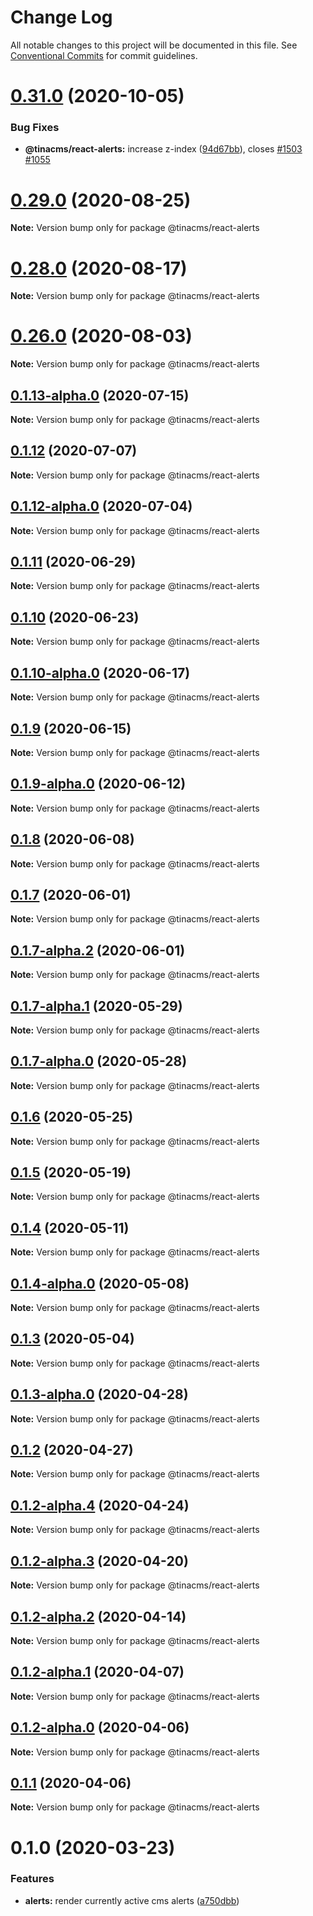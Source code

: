 # Change Log

All notable changes to this project will be documented in this file.
See [Conventional Commits](https://conventionalcommits.org) for commit guidelines.

# [0.31.0](https://github.com/tinacms/tinacms/compare/v0.30.0...v0.31.0) (2020-10-05)


### Bug Fixes

* **@tinacms/react-alerts:** increase z-index ([94d67bb](https://github.com/tinacms/tinacms/commit/94d67bbb67588d08a6e926d70b1d3f55a34bc8bf)), closes [#1503](https://github.com/tinacms/tinacms/issues/1503) [#1055](https://github.com/tinacms/tinacms/issues/1055)





# [0.29.0](https://github.com/tinacms/tinacms/compare/v0.28.0...v0.29.0) (2020-08-25)

**Note:** Version bump only for package @tinacms/react-alerts





# [0.28.0](https://github.com/tinacms/tinacms/compare/v0.27.3...v0.28.0) (2020-08-17)

**Note:** Version bump only for package @tinacms/react-alerts





# [0.26.0](https://github.com/tinacms/tinacms/compare/v0.25.0...v0.26.0) (2020-08-03)

**Note:** Version bump only for package @tinacms/react-alerts





## [0.1.13-alpha.0](https://github.com/tinacms/tinacms/compare/@tinacms/react-alerts@0.1.12...@tinacms/react-alerts@0.1.13-alpha.0) (2020-07-15)

**Note:** Version bump only for package @tinacms/react-alerts





## [0.1.12](https://github.com/tinacms/tinacms/compare/@tinacms/react-alerts@0.1.12-alpha.0...@tinacms/react-alerts@0.1.12) (2020-07-07)

**Note:** Version bump only for package @tinacms/react-alerts





## [0.1.12-alpha.0](https://github.com/tinacms/tinacms/compare/@tinacms/react-alerts@0.1.11...@tinacms/react-alerts@0.1.12-alpha.0) (2020-07-04)

**Note:** Version bump only for package @tinacms/react-alerts





## [0.1.11](https://github.com/tinacms/tinacms/compare/@tinacms/react-alerts@0.1.10...@tinacms/react-alerts@0.1.11) (2020-06-29)

**Note:** Version bump only for package @tinacms/react-alerts





## [0.1.10](https://github.com/tinacms/tinacms/compare/@tinacms/react-alerts@0.1.10-alpha.0...@tinacms/react-alerts@0.1.10) (2020-06-23)

**Note:** Version bump only for package @tinacms/react-alerts





## [0.1.10-alpha.0](https://github.com/tinacms/tinacms/compare/@tinacms/react-alerts@0.1.9...@tinacms/react-alerts@0.1.10-alpha.0) (2020-06-17)

**Note:** Version bump only for package @tinacms/react-alerts





## [0.1.9](https://github.com/tinacms/tinacms/compare/@tinacms/react-alerts@0.1.9-alpha.0...@tinacms/react-alerts@0.1.9) (2020-06-15)

**Note:** Version bump only for package @tinacms/react-alerts





## [0.1.9-alpha.0](https://github.com/tinacms/tinacms/compare/@tinacms/react-alerts@0.1.8...@tinacms/react-alerts@0.1.9-alpha.0) (2020-06-12)

**Note:** Version bump only for package @tinacms/react-alerts





## [0.1.8](https://github.com/tinacms/tinacms/compare/@tinacms/react-alerts@0.1.7...@tinacms/react-alerts@0.1.8) (2020-06-08)

**Note:** Version bump only for package @tinacms/react-alerts





## [0.1.7](https://github.com/tinacms/tinacms/compare/@tinacms/react-alerts@0.1.7-alpha.2...@tinacms/react-alerts@0.1.7) (2020-06-01)

**Note:** Version bump only for package @tinacms/react-alerts





## [0.1.7-alpha.2](https://github.com/tinacms/tinacms/compare/@tinacms/react-alerts@0.1.7-alpha.1...@tinacms/react-alerts@0.1.7-alpha.2) (2020-06-01)

**Note:** Version bump only for package @tinacms/react-alerts





## [0.1.7-alpha.1](https://github.com/tinacms/tinacms/compare/@tinacms/react-alerts@0.1.7-alpha.0...@tinacms/react-alerts@0.1.7-alpha.1) (2020-05-29)

**Note:** Version bump only for package @tinacms/react-alerts





## [0.1.7-alpha.0](https://github.com/tinacms/tinacms/compare/@tinacms/react-alerts@0.1.6...@tinacms/react-alerts@0.1.7-alpha.0) (2020-05-28)

**Note:** Version bump only for package @tinacms/react-alerts





## [0.1.6](https://github.com/tinacms/tinacms/compare/@tinacms/react-alerts@0.1.5...@tinacms/react-alerts@0.1.6) (2020-05-25)

**Note:** Version bump only for package @tinacms/react-alerts





## [0.1.5](https://github.com/tinacms/tinacms/compare/@tinacms/react-alerts@0.1.4...@tinacms/react-alerts@0.1.5) (2020-05-19)

**Note:** Version bump only for package @tinacms/react-alerts





## [0.1.4](https://github.com/tinacms/tinacms/compare/@tinacms/react-alerts@0.1.4-alpha.0...@tinacms/react-alerts@0.1.4) (2020-05-11)

**Note:** Version bump only for package @tinacms/react-alerts





## [0.1.4-alpha.0](https://github.com/tinacms/tinacms/compare/@tinacms/react-alerts@0.1.3...@tinacms/react-alerts@0.1.4-alpha.0) (2020-05-08)

**Note:** Version bump only for package @tinacms/react-alerts





## [0.1.3](https://github.com/tinacms/tinacms/compare/@tinacms/react-alerts@0.1.3-alpha.0...@tinacms/react-alerts@0.1.3) (2020-05-04)

**Note:** Version bump only for package @tinacms/react-alerts





## [0.1.3-alpha.0](https://github.com/tinacms/tinacms/compare/@tinacms/react-alerts@0.1.2...@tinacms/react-alerts@0.1.3-alpha.0) (2020-04-28)

**Note:** Version bump only for package @tinacms/react-alerts





## [0.1.2](https://github.com/tinacms/tinacms/compare/@tinacms/react-alerts@0.1.2-alpha.4...@tinacms/react-alerts@0.1.2) (2020-04-27)

**Note:** Version bump only for package @tinacms/react-alerts





## [0.1.2-alpha.4](https://github.com/tinacms/tinacms/compare/@tinacms/react-alerts@0.1.2-alpha.3...@tinacms/react-alerts@0.1.2-alpha.4) (2020-04-24)

**Note:** Version bump only for package @tinacms/react-alerts





## [0.1.2-alpha.3](https://github.com/tinacms/tinacms/compare/@tinacms/react-alerts@0.1.2-alpha.2...@tinacms/react-alerts@0.1.2-alpha.3) (2020-04-20)

**Note:** Version bump only for package @tinacms/react-alerts





## [0.1.2-alpha.2](https://github.com/tinacms/tinacms/compare/@tinacms/react-alerts@0.1.2-alpha.1...@tinacms/react-alerts@0.1.2-alpha.2) (2020-04-14)

**Note:** Version bump only for package @tinacms/react-alerts





## [0.1.2-alpha.1](https://github.com/tinacms/tinacms/compare/@tinacms/react-alerts@0.1.2-alpha.0...@tinacms/react-alerts@0.1.2-alpha.1) (2020-04-07)

**Note:** Version bump only for package @tinacms/react-alerts





## [0.1.2-alpha.0](https://github.com/tinacms/tinacms/compare/@tinacms/react-alerts@0.1.1...@tinacms/react-alerts@0.1.2-alpha.0) (2020-04-06)

**Note:** Version bump only for package @tinacms/react-alerts





## [0.1.1](https://github.com/tinacms/tinacms/compare/@tinacms/react-alerts@0.1.0...@tinacms/react-alerts@0.1.1) (2020-04-06)

**Note:** Version bump only for package @tinacms/react-alerts





# 0.1.0 (2020-03-23)


### Features

* **alerts:** render currently active cms alerts ([a750dbb](https://github.com/tinacms/tinacms/commit/a750dbb))
